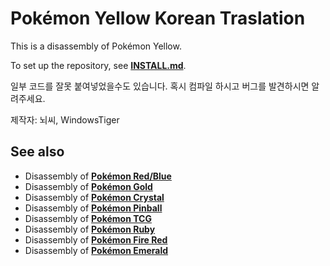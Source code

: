 # Pokémon Yellow Korean Traslation

This is a disassembly of Pokémon Yellow.

To set up the repository, see [**INSTALL.md**](INSTALL.md).

일부 코드를 잘못 붙여넣었을수도 있습니다.
혹시 컴파일 하시고 버그를 발견하시면 알려주세요.

제작자: 뇌씨, WindowsTiger

## See also

* Disassembly of [**Pokémon Red/Blue**][pokered]
* Disassembly of [**Pokémon Gold**][pokegold]
* Disassembly of [**Pokémon Crystal**][pokecrystal]
* Disassembly of [**Pokémon Pinball**][pokepinball]
* Disassembly of [**Pokémon TCG**][poketcg]
* Disassembly of [**Pokémon Ruby**][pokeruby]
* Disassembly of [**Pokémon Fire Red**][pokefirered]
* Disassembly of [**Pokémon Emerald**][pokeemerald]

[pokered]: https://github.com/pret/pokered
[pokegold]: https://github.com/pret/pokegold
[pokecrystal]: https://github.com/pret/pokecrystal
[pokepinball]: https://github.com/pret/pokepinball
[poketcg]: https://github.com/pret/poketcg
[pokeruby]: https://github.com/pret/pokeruby
[pokefirered]: https://github.com/pret/pokefirered
[pokeemerald]: https://github.com/pret/pokeemerald
[Discord]: https://discord.gg/d5dubZ3
